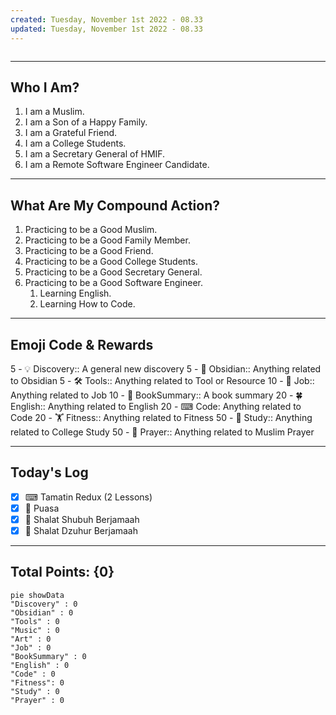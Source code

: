 ```yaml
---
created: Tuesday, November 1st 2022 - 08.33
updated: Tuesday, November 1st 2022 - 08.33
---
```

```toc
```

---
Who I Am?
---
1. I am a Muslim.
2. I am a Son of a Happy Family.
3. I am a Grateful Friend.
4. I am a College Students.
5. I am a Secretary General of HMIF.
6. I am a Remote Software Engineer Candidate.

---
What Are My Compound Action?
---
1. Practicing to be a Good Muslim.
2. Practicing to be a Good Family Member.
3. Practicing to be a Good Friend.
4. Practicing to be a Good College Students.
5. Practicing to be a Good Secretary General.
6. Practicing to be a Good Software Engineer.
	1. Learning English.
	2. Learning How to Code.

---
Emoji Code & Rewards
---
5 - 💡 Discovery:: A general new discovery
5 - 🗿 Obsidian:: Anything related to Obsidian
5 - 🛠 Tools:: Anything related to Tool or Resource
10 - 👔 Job:: Anything related to Job
10 - 📘 BookSummary:: A book summary
20 - 🍀 English:: Anything related to English
20 - ⌨ Code: Anything related to Code
20 - 🏋️ Fitness:: Anything related to Fitness
50 - 📑 Study:: Anything related to College Study
50 - 🕋 Prayer:: Anything related to Muslim Prayer

---
Today's Log
---
- [x]  ⌨ Tamatin Redux (2 Lessons)
- [x]  🕋 Puasa
- [x]  🕋 Shalat Shubuh Berjamaah
- [x]  🕋 Shalat Dzuhur Berjamaah

---
Total Points: {0}
---
```mermaid
pie showData
"Discovery" : 0
"Obsidian" : 0
"Tools" : 0
"Music" : 0
"Art" : 0
"Job" : 0
"BookSummary" : 0
"English" : 0
"Code" : 0
"Fitness": 0
"Study" : 0
"Prayer" : 0
```